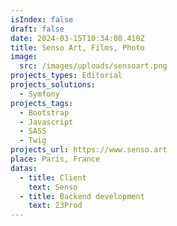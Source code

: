 ```yaml
---
isIndex: false
draft: false
date: 2024-03-15T10:34:08.410Z
title: Senso Art, Films, Photo
image:
  src: /images/uploads/sensoart.png
projects_types: Editorial
projects_solutions:
  - Symfony
projects_tags:
  - Bootstrap
  - Javascript
  - SASS
  - Twig
projects_url: https://www.senso.art
place: Paris, France
datas:
  - title: Client
    text: Senso
  - title: Backend development
    text: 23Prod
---
```

